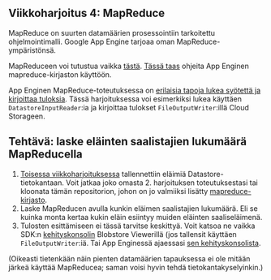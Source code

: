 Viikkoharjoitus 4: MapReduce
----------------------------

MapReduce on suurten datamäärien prosessointiin tarkoitettu ohjelmointimalli.
Google App Engine tarjoaa oman MapReduce-ympäristönsä.

MapReduceen voi tutustua vaikka [tästä](https://cloud.google.com/appengine/docs/python/dataprocessing/).
[Tässä taas](https://cloud.google.com/appengine/docs/python/dataprocessing/mapreduce_library) ohjeita App Enginen mapreduce-kirjaston käyttöön.

App Enginen MapReduce-toteutuksessa on [erilaisia tapoja lukea syötettä ja kirjoittaa tuloksia](https://cloud.google.com/appengine/docs/python/dataprocessing/readers_writers).
Tässä harjoituksessa voi esimerkiksi lukea käyttäen `DatastoreInputReader`:ia ja kirjoittaa tulokset `FileOutputWriter`:illä Cloud Storageen.

## Tehtävä: laske eläinten saalistajien lukumäärä MapReducella
1. [Toisessa viikkoharjoituksessa](https://github.com/Palpo/palpo_viikkoharkka2) tallennettiin eläimiä Datastore-tietokantaan. Voit jatkaa joko omasta 2. harjoituksen toteutuksestasi tai kloonata tämän repositorion, johon on jo valmiiksi lisätty [mapreduce-kirjasto](https://cloud.google.com/appengine/docs/python/dataprocessing/mapreduce_library).
2. Laske MapReducen avulla kunkin eläimen saalistajien lukumäärä. Eli se kuinka monta kertaa kukin eläin esiintyy muiden eläinten saaliseläimenä.
3. Tulosten esittämiseen ei tässä tarvitse keskittyä. Voit katsoa ne vaikka SDK:n [kehityskonsolin]( http://localhost:8000) Blobstore Viewerillä (jos tallensit käyttäen `FileOutputWriter`:iä. Tai App Enginessä ajaessasi [sen kehityskonsolista](https://console.developers.google.com/).

(Oikeasti tietenkään näin pienten datamäärien tapauksessa ei ole mitään järkeä käyttää MapReducea; saman voisi hyvin tehdä tietokantakyselyinkin.)